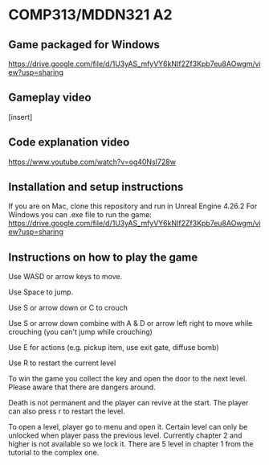 # COMP313/MDDN321 A2

## Game packaged for Windows  
https://drive.google.com/file/d/1U3yAS_mfyVY6kNIf2Zf3Kpb7eu8AOwgm/view?usp=sharing

## Gameplay video

[insert]

## Code explanation video
https://www.youtube.com/watch?v=og40NsI728w

## Installation and setup instructions
If you are on Mac, clone this repository and run in Unreal Engine 4.26.2
For Windows you can .exe file to run the game: https://drive.google.com/file/d/1U3yAS_mfyVY6kNIf2Zf3Kpb7eu8AOwgm/view?usp=sharing
  
## Instructions on how to play the game
  
Use WASD or arrow keys to move.
  
Use Space to jump.
  
Use S or arrow down or C to crouch
  
Use S or arrow down combine with A & D or arrow left right to move while crouching (you can't jump while crouching)
  
Use E for actions (e.g. pickup item, use exit gate, diffuse bomb)

Use R to restart the current level
  
To win the game you collect the key and open the door to the next level. Please aware that there are dangers around. 
  
Death is not permanent and the player can revive at the start. The player can also press r to restart the level.
  
To open a level, player go to menu and open it. Certain level can only be unlocked when player pass the previous level. Currently chapter 2 and higher is not available
so we lock it. There are 5 level in chapter 1 from the tutorial to the complex one.
  
